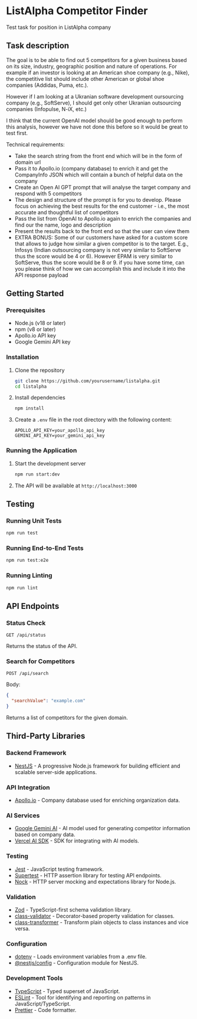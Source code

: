 # ListAlpha Competitor Finder

Test task for position in ListAlpha company

## Task description

The goal is to be able to find out 5 competitors for a given business based on its size, industry, geographic position and nature of operations. For example if an investor is looking at an American shoe company (e.g., Nike), the competitive list should include other American or global shoe companies (Addidas, Puma, etc.).

However if I am looking at a Ukranian software development oursourcing company (e.g., SoftServe), I should get only other Ukranian outsourcing companies (Infopulse, N-iX, etc.)

I think that the current OpenAI model should be good enough to perform this analysis, however we have not done this  before so it would be great to test first.

Technical requirements:

- Take the search string from the front end which will be in the form of domain url
- Pass it to Apollo.io (company database) to enrich it and get the CompanyInfo JSON which will contain a bunch of helpful data on the company
- Create an Open AI GPT prompt that will analyse the target company and respond with 5 competitors
- The design and structure of the prompt is for you to develop. Please focus on achieving the best results for the end customer - i.e., the most accurate and thoughtful list of competitors
- Pass the list from OpenAI to Apollo.io again to enrich the companies and find our the name, logo and description
- Present the results back to the front end so that the user can view them
- EXTRA BONUS: Some of our customers have asked for a custom score that allows to judge how similar a given competitor is to the target. E.g., Infosys (Indian outsourcing company is not very similar to SoftServe thus the score would be 4 or 6). However EPAM is very similar to SoftServe, thus the score would be 8 or 9. if you have some time, can you please think of how we can accomplish this and include it into the API response payload

## Getting Started

### Prerequisites

- Node.js (v18 or later)
- npm (v8 or later)
- Apollo.io API key
- Google Gemini API key

### Installation

1. Clone the repository

   ```bash
   git clone https://github.com/yourusername/listalpha.git
   cd listalpha
   ```

2. Install dependencies

   ```bash
   npm install
   ```

3. Create a `.env` file in the root directory with the following content:

   ```env
   APOLLO_API_KEY=your_apollo_api_key
   GEMINI_API_KEY=your_gemini_api_key
   ```

### Running the Application

1. Start the development server

   ```bash
   npm run start:dev
   ```

2. The API will be available at `http://localhost:3000`

## Testing

### Running Unit Tests

```bash
npm run test
```

### Running End-to-End Tests

```bash
npm run test:e2e
```

### Running Linting

```bash
npm run lint
```

## API Endpoints

### Status Check

```http
GET /api/status
```

Returns the status of the API.

### Search for Competitors

```http
POST /api/search
```

Body:

```json
{
  "searchValue": "example.com"
}
```

Returns a list of competitors for the given domain.

## Third-Party Libraries

### Backend Framework

- [NestJS](https://nestjs.com/) - A progressive Node.js framework for building efficient and scalable server-side applications.

### API Integration

- [Apollo.io](https://www.apollo.io/) - Company database used for enriching organization data.

### AI Services

- [Google Gemini AI](https://ai.google.dev/) - AI model used for generating competitor information based on company data.
- [Vercel AI SDK](https://sdk.vercel.ai/docs) - SDK for integrating with AI models.

### Testing

- [Jest](https://jestjs.io/) - JavaScript testing framework.
- [Supertest](https://github.com/ladjs/supertest) - HTTP assertion library for testing API endpoints.
- [Nock](https://github.com/nock/nock) - HTTP server mocking and expectations library for Node.js.

### Validation

- [Zod](https://zod.dev/) - TypeScript-first schema validation library.
- [class-validator](https://github.com/typestack/class-validator) - Decorator-based property validation for classes.
- [class-transformer](https://github.com/typestack/class-transformer) - Transform plain objects to class instances and vice versa.

### Configuration

- [dotenv](https://github.com/motdotla/dotenv) - Loads environment variables from a .env file.
- [@nestjs/config](https://docs.nestjs.com/techniques/configuration) - Configuration module for NestJS.

### Development Tools

- [TypeScript](https://www.typescriptlang.org/) - Typed superset of JavaScript.
- [ESLint](https://eslint.org/) - Tool for identifying and reporting on patterns in JavaScript/TypeScript.
- [Prettier](https://prettier.io/) - Code formatter.

